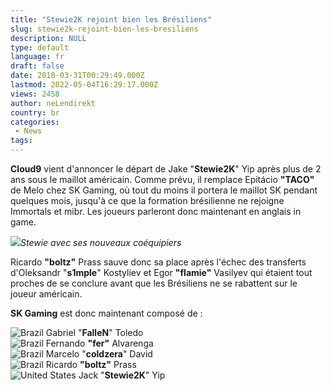 ```yaml
---
title: "Stewie2K rejoint bien les Brésiliens"
slug: stewie2k-rejoint-bien-les-bresiliens
description: NULL
type: default
language: fr
draft: false
date: 2018-03-31T00:29:49.000Z
lastmod: 2022-05-04T16:29:17.000Z
views: 2458
author: neLendirekt
country: br
categories:
 - News
tags:
---
```

**Cloud9** vient d'annoncer le départ de Jake "**Stewie2K**" Yip après plus de 2 ans sous le maillot américain. Comme prévu, il remplace Epitácio **"TACO"** de Melo chez SK Gaming, où tout du moins il portera le maillot SK pendant quelques mois, jusqu'à ce que la formation brésilienne ne rejoigne Immortals et mibr. Les joueurs parleront donc maintenant en anglais in game.

![](https://flickshot-ue.s3.eu-west-2.amazonaws.com/flickshot/article/5abed378406e1/images/RoAuF3rCVxkVQGWKuC3lDi9WdlbE3IlMbxmvLlE6.jpeg)_Stewie avec ses nouveaux coéquipiers_

Ricardo **"boltz"** Prass sauve donc sa place après l'échec des transferts d'Oleksandr "**s1mple**" Kostyliev et Egor **"flamie"** Vasilyev qui étaient tout proches de se conclure avant que les Brésiliens ne se rabattent sur le joueur américain.

**SK Gaming** est donc maintenant composé de :

![Brazil](/images/countries/br.svg)⁠ Gabriel "**FalleN**" Toledo  
![Brazil](/images/countries/br.svg)⁠ Fernando **"fer"** Alvarenga  
![Brazil](/images/countries/br.svg)⁠ Marcelo "**coldzera**" David  
![Brazil](/images/countries/br.svg)⁠ Ricardo **"boltz"** Prass  
![United States](/images/countries/us.svg)⁠ ⁠Jack "**Stewie2K**" Yip
